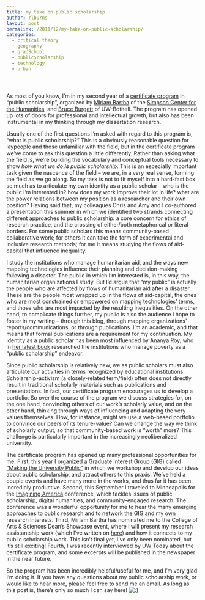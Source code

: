 ```yaml
---
title: my take on public scholarship
author: rlburns
layout: post
permalink: /2011/12/my-take-on-public-scholarship/
categories:
  - critical theory
  - geography
  - gradSchool
  - publicScholarship
  - technology
  - urban
---
```

# 

As most of you know, I’m in my second year of a [certificate program][1] in “public scholarship”, organized by [Miriam Bartha][2] of the [Simpson Center for the Humanities][3], and [Bruce Burgett][4] of UW-Bothell. The program has opened up lots of doors for professional and intellectual growth, but also has been instrumental in my thinking through my dissertation research.

 [1]: http://depts.washington.edu/uwch/programs/curriculum/certificate-in-public-scholarship
 [2]: http://depts.washington.edu/uwch/about/administration/miriam-bartha
 [3]: http://depts.washington.edu/uwch/
 [4]: http://www.uwb.edu/ias/about/faculty-staff/bruceburgett

Usually one of the first questions I’m asked with regard to this program is, “what is public scholarship?” This is a obviously reasonable question for laypeople and those unfamiliar with the field, but in the certificate program we’ve come to ask this question a little differently. Rather than asking what the field *is*, we’re building the vocabulary and conceptual tools necessary to show *how what we do **is** public scholarship*. This is an especially important task given the nascence of the field – we are, in a very real sense, forming the field as we go along. So my task is not to fit myself into a hard-fast box so much as to articulate my own identity as a public scholar – who is the public I’m interested in? how does my work improve their lot in life? what are the power relations between my position as a researcher and their own position? Having said that, my colleagues Chris and Amy and I co-authored a presentation this summer in which we identified two strands connecting different approaches to public scholarship: a core concern for ethics of research practice, and the crossing of either/both metaphorical or literal borders. For some public scholars this means community-based collaborative work; for others it can take the form of experimental and inclusive research methods; for me it means studying the flows of aid-capital that influence inequality.

I study the institutions who manage humanitarian aid, and the ways new mapping technologies influence their planning and decision-making following a disaster. The public in which I’m interested is, in this way, the humanitarian organizations I study. But I’d argue that “my public” is actually the people who are affected by flows of humanitarian aid after a disaster. These are the people most wrapped up in the flows of aid-capital, the ones who are most constrained or empowered on mapping technologies’ terms, and those who are most impacted by the resulting inequalities. On the other hand, to complicate things further, my public is also the audience I hope to foster in my writing – through this blog, through mapping organizations’ reports/communications, or through publications. I’m an academic, and that means that formal publications are a requirement for my continuation. My identity as a public scholar has been most influenced by Ananya Roy, who in [her latest book][5] researched the institutions who manage poverty as a “public scholarship” endeavor.

 [5]: http://www.amazon.com/Poverty-Capital-Microfinance-Making-Development/dp/0415876737

Since public scholarship is relatively new, we as public scholars must also articulate our activities in terms recognized by educational institutions. Scholarship-activism (a closely-related term/field) often does not directly result in traditional scholarly materials such as publications and presentations. In fact, our certificate program encourages us to develop a portfolio. So over the course of the program we discuss strategies for, on the one hand, convincing others of our work’s scholarly value, and on the other hand, thinking through ways of influencing and adapting the very values themselves. How, for instance, might we use a web-based portfolio to convince our peers of its tenure-value? Can we change the way we think of scholarly output, so that community-based work is “worth” more? This challenge is particularly important in the increasingly neoliberalized university.

The certificate program has opened up many professional opportunities for me. First, this year I organized a Graduate Interest Group (GIG) called [“Making the University Public”][6] in which we workshop and develop our ideas about public scholarship, and attract others to this praxis. We’ve held a couple events and have many more in the works, and thus far it has been incredibly productive. Second, this September I traveled to Minneapolis for the [Imagining America][7] conference, which tackles issues of public scholarship, digital humanities, and community-engaged research. The conference was a wonderful opportunity for me to hear the many emerging approaches to public research and to network the GIG and my own research interests. Third, Miriam Bartha has nominated me to the College of Arts & Sciences Dean’s Showcase event, where I will present my research assistantship work (which I’ve written on [here][8]) and how it connects to my public scholarship work. This isn’t final yet, I’ve only been nominated, but it’s still exciting! Fourth, I was recently interviewed by UW Today about the certificate program, and some excerpts will be published in the newspaper in the near future.

 [6]: http://depts.washington.edu/uwch/projects/graduate-interest-groups/public-scholarship
 [7]: http://imaginingamerica.org/
 [8]: http://students.washington.edu/rlburns/2010/10/django/

So the program has been incredibly helpful/useful for me, and I’m very glad I’m doing it. If you have any questions about my public scholarship work, or would like to hear more, please feel free to send me an email. As long as this post is, there’s only so much I can say here! ![:)][9] 

 [9]: localhost:7878/wordpress/wp-includes/images/smilies/icon_smile.gif